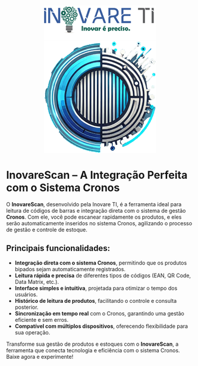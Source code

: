 <div style="text-align: center;">
    <img src="assets\images\Logo-Inovare-TI.png" alt="InovareScan Logo" width="300px"/>
</div>
<div style="text-align: center;">
    <img src="\assets\icon\icon.png" alt="InovareScan Logo" width="300px"/>
</div>

# InovareScan – A Integração Perfeita com o Sistema Cronos

O **InovareScan**, desenvolvido pela Inovare TI, é a ferramenta ideal para leitura de códigos de barras e integração direta com o sistema de gestão **Cronos**. Com ele, você pode escanear rapidamente os produtos, e eles serão automaticamente inseridos no sistema Cronos, agilizando o processo de gestão e controle de estoque.

## Principais funcionalidades:

- **Integração direta com o sistema Cronos**, permitindo que os produtos bipados sejam automaticamente registrados.
- **Leitura rápida e precisa** de diferentes tipos de códigos (EAN, QR Code, Data Matrix, etc.).
- **Interface simples e intuitiva**, projetada para otimizar o tempo dos usuários.
- **Histórico de leitura de produtos**, facilitando o controle e consulta posterior.
- **Sincronização em tempo real** com o Cronos, garantindo uma gestão eficiente e sem erros.
- **Compatível com múltiplos dispositivos**, oferecendo flexibilidade para sua operação.

Transforme sua gestão de produtos e estoques com o **InovareScan**, a ferramenta que conecta tecnologia e eficiência com o sistema Cronos. Baixe agora e experimente!
